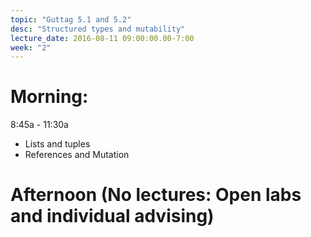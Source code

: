 ```yaml
---
topic: "Guttag 5.1 and 5.2"
desc: "Structured types and mutability"
lecture_date: 2016-08-11 09:00:00.00-7:00
week: "2"
---
```


# Morning:

8:45a - 11:30a

* Lists and tuples
* References and Mutation


# Afternoon (No lectures: Open labs and individual advising)
